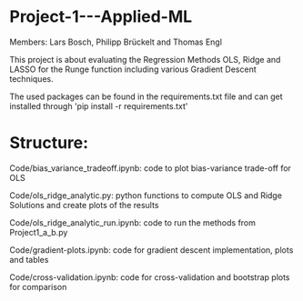 # Project-1---Applied-ML

Members: Lars Bosch, Philipp Brückelt and Thomas Engl

This project is about evaluating the Regression Methods OLS, Ridge and LASSO for the Runge function including various Gradient Descent techniques.

The used packages can be found in the requirements.txt file and can get installed through 'pip install -r requirements.txt'

# Structure:

Code/bias\_variance\_tradeoff.ipynb: code to plot bias-variance trade-off for OLS

Code/ols\_ridge\_analytic.py: python functions to compute OLS and Ridge Solutions and create plots of the results

Code/ols\_ridge\_analytic\_run.ipynb: code to run the methods from Project1\_a\_b.py

Code/gradient-plots.ipynb: code for gradient descent implementation, plots and tables

Code/cross-validation.ipynb: code for cross-validation and bootstrap plots for comparison


